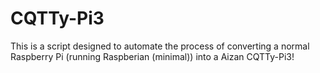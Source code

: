 # CQTTy-Pi3
This is a script designed to automate the process of converting a normal Raspberry Pi (running Raspberian (minimal)) into a Aizan CQTTy-Pi3!
